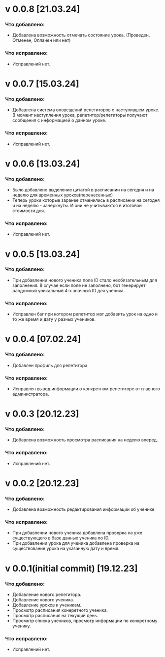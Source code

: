 # v 0.0.8 [21.03.24]

### Что добавлено:

- Добавлена возможность отмечать состояние урока. (Проведен, Отменен, Оплачен или нет)

### Что исправлено:

- Исправлений нет.

# v 0.0.7 [15.03.24]

### Что добавлено:

- Добавлена система оповещений репетиторов о наступившем уроке. В момент наступления урока, репетитор/репетиторы получают сообщения с информацией о данном уроке.

### Что исправлено:

- Исправлений нет.

# v 0.0.6 [13.03.24]

### Что добавлено:

- Было добавлено выделение цитатой в расписании на сегодня и на неделю для временных уроков(перенесенных)
- Теперь уроки которые заранее отменились в расписании на сегодня и на неделю - зачеркнуты. И они не учитываются в итоговой стоимости дня.

### Что исправлено:

- Исправлений нет.

# v 0.0.5 [13.03.24]

### Что добавлено:

- При добавлении нового ученика поле ID стало необязательным для заполнения. В случае если поле не заполнено, бот генерирует рандомный уникальный 4-х значный ID для ученика.

### Что исправлено:

- Исправлен баг при котором репетитор мог добавить урок на одно и то же время и дату у разных учеников.

# v 0.0.4 [07.02.24]

### Что добавлено:

- Добавлен профиль для репетитора.

### Что исправлено:

- Исправлен вывод информации о конкретном репетиторе от главного администратора.

# v 0.0.3 [20.12.23]

### Что добавлено:

- Добавлена возможность просмотра расписания на неделю вперед.

### Что исправлено:

- Исправлений нет.

# v 0.0.2 [20.12.23]

### Что добавлено:

- Добавлена возможность редактирования информации об ученике.

### Что исправлено:

- При добавлении нового ученика добавлена проверка на уже существующего в базе данных ученика по ID.
- При добавлении урока для ученика добавлена проверка на существование урока на указанную дату и время.

# v 0.0.1(initial commit) [19.12.23]

### Что добавлено:
- Добавление нового репетитора.
- Добавление нового ученика.
- Добавление уроков к ученикам.
- Просмотр расписания конеретного ученика.
- Просмотр расписания на текущий день.
- Просмотр списка учеников, просмотр информации по конкретному ученику.

### Что исправлено:
- Исправлений нет.
